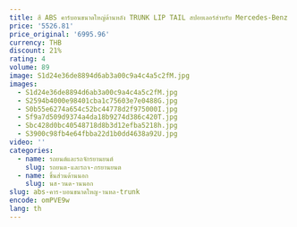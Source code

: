 ```yaml
---
title: สี ABS คาร์บอนขนาดใหญ่ด้านหลัง TRUNK LIP TAIL สปอยเลอร์สําหรับ Mercedes-Benz GLE SUV 167 2020 2021 2022 2023
price: '5526.81'
price_original: '6995.96'
currency: THB
discount: 21%
rating: 4
volume: 89
image: S1d24e36de8894d6ab3a00c9a4c4a5c2fM.jpg
images:
  - S1d24e36de8894d6ab3a00c9a4c4a5c2fM.jpg
  - S2594b4000e98401cba1c75603e7e0488G.jpg
  - S0b55e6274a654c52bc44778d2f975000I.jpg
  - Sf9a7d509d9374a4da18b9274d386c420T.jpg
  - Sbc428d0bc40548718d8b3d12efba5218h.jpg
  - S3900c98fb4e64fbba22d1b0dd4638a92U.jpg
video: ''
categories:
  - name: รถยนต์และรถจักรยานยนต์
    slug: รถยนต-และรถจ-กรยานยนต
  - name: ชิ้นส่วนด้านนอก
    slug: นส-วนด-านนอก
slug: abs-คาร-บอนขนาดใหญ-านหล-trunk
encode: omPVE9w
lang: th
---
```

  